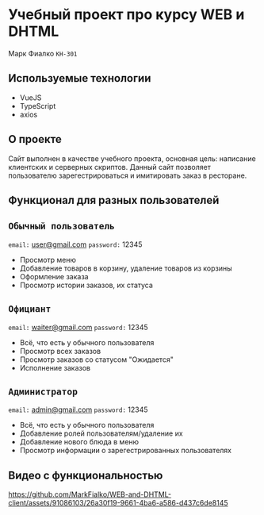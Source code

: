 # Учебный проект про курсу WEB и DHTML

Марк Фиалко `КН-301`

## Используемые технологии
* VueJS
* TypeScript
* axios

## О проекте
Сайт выполнен в качестве учебного проекта, основная цель: написание клиентских и серверных скриптов. Данный сайт позволяет пользователю зарегестрироваться и имитировать заказ в ресторане.

## Функционал для разных пользователей


## `Обычный пользователь`  
`email:` user@gmail.com
`password:` 12345
* Просмотр меню
* Добавление товаров в корзину, удаление товаров из корзины
* Оформление заказа
* Просмотр истории заказов, их статуса

## `Официант` 
`email:` waiter@gmail.com
`password:` 12345
* Всё, что есть у обычного пользователя
* Просмотр всех заказов
* Просмотр заказов со статусом "Ожидается"
* Исполнение заказов

## `Администратор`  
`email:` admin@gmail.com
`password:` 12345
* Всё, что есть у обычного пользователя
* Добавление ролей пользователям/удаление их
* Добавление нового блюда в меню
* Просмотр информации о зарегестрированных пользователях

## Видео c функциональностью


https://github.com/MarkFialko/WEB-and-DHTML-client/assets/91086103/26a30f19-9661-4ba6-a586-d437c6de8145

